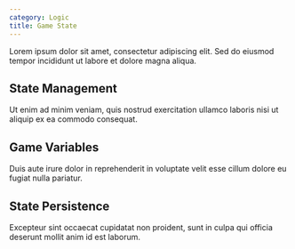 ```yaml
---
category: Logic
title: Game State
---
```



Lorem ipsum dolor sit amet, consectetur adipiscing elit. Sed do eiusmod tempor incididunt ut labore et dolore magna aliqua.

## State Management

Ut enim ad minim veniam, quis nostrud exercitation ullamco laboris nisi ut aliquip ex ea commodo consequat.

## Game Variables

Duis aute irure dolor in reprehenderit in voluptate velit esse cillum dolore eu fugiat nulla pariatur.

## State Persistence

Excepteur sint occaecat cupidatat non proident, sunt in culpa qui officia deserunt mollit anim id est laborum.
